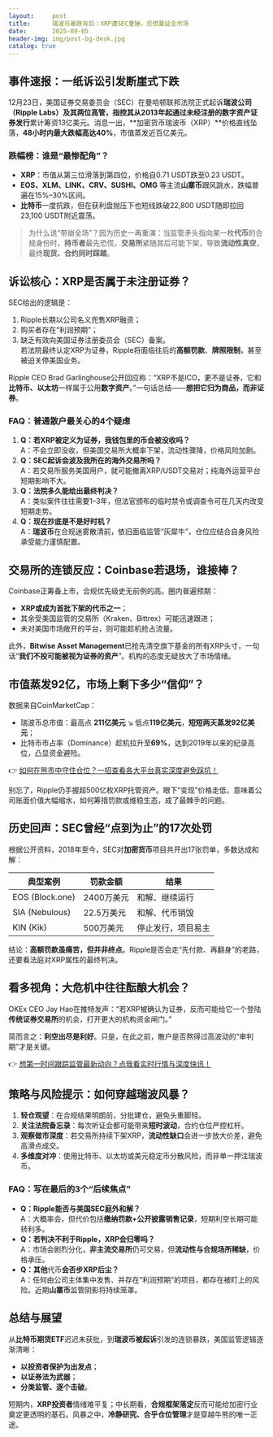 ```yaml
---
layout:     post
title:      瑞波币暴跌背后：XRP遭SEC重锤，恐慌蔓延全市场
date:       2025-09-05
header-img: img/post-bg-desk.jpg
catalog: true
---
```


## 事件速报：一纸诉讼引发断崖式下跌

12月23日，美国证券交易委员会（SEC）在曼哈顿联邦法院正式起诉**瑞波公司（Ripple Labs）**及其两位高管，指控其从2013年起通过未经注册的**数字资产证券发行**累计筹资13亿美元。消息一出，**加密货币瑞波币（XRP）**价格直线坠落，**48小时内最大跌幅高达40%**，市值蒸发近百亿美元。

### 跌幅榜：谁是“最惨配角”？
- **XRP**：市值从第三位滑落到第四位，价格自0.71 USDT跌至0.23 USDT。  
- **EOS、XLM、LINK、CRV、SUSHI、OMG** 等主流**山寨币**跟风跳水，跌幅普遍在15%–30%区间。  
- **比特币**一度抗跌，但在获利盘抛压下也短线跌破22,800 USDT随即拉回23,100 USDT附近震荡。

> 为什么说“带崩全场”？因为历史一再重演：当监管矛头指向某一枚**代币**的合规身份时，**持币者**最先恐慌，**交易所**紧随其后可能下架，导致**流动性真空**，最终**现货、合约同时踩踏**。

## 诉讼核心：**XRP是否属于未注册证券？**

SEC给出的逻辑是：  
1. Ripple长期以公司名义兜售XRP融资；  
2. 购买者存在“利润预期”；  
3. 缺乏有效向美国证券注册委员会（SEC）备案。  
若法院最终认定XRP为证券，Ripple将面临往后的**高额罚款**、**牌照限制**，甚至被迫关停美国业务。

Ripple CEO Brad Garlinghouse公开回应称：“XRP不是ICO，更不是证券，它和**比特币、以太坊**一样属于公用**数字资产**。”一句话总结——**想把它归为商品，而非证券**。

### FAQ：普通散户最关心的4个疑虑
1. **Q：若XRP被定义为证券，我钱包里的币会被没收吗？**  
   A：不会立即没收，但美国交易所大概率下架，流动性骤降，价格风险加剧。  
2. **Q：SEC起诉会波及我所在的海外交易所吗？**  
   A：若交易所服务美国用户，就可能撤离XRP/USDT交易对；纯海外运营平台短期影响不大。  
3. **Q：法院多久能给出最终判决？**  
   A：类似案件往往需要1–3年，但法官颁布的临时禁令或调查令可在几天内改变短期走势。  
4. **Q：现在抄底是不是好时机？**  
   A：**瑞波币**在合规迷雾散清前，依旧面临监管“灰犀牛”，仓位应结合自身风险承受能力谨慎配置。

## 交易所的连锁反应：Coinbase若退场，谁接棒？

Coinbase正筹备上市，合规优先级史无前例的高。圈内普遍预期：  
- **XRP或成为首批下架的代币之一**；  
- 其余受美国监管的交易所（Kraken、Bittrex）可能迅速跟进；  
- 未对美国市场敞开的平台，则可能趁机抢占流量。

此外，**Bitwise Asset Management**已抢先清空旗下基金的所有XRP头寸，一句话“**我们不投可能被视为证券的资产**”。机构的态度无疑放大了市场情绪。

## 市值蒸发92亿，市场上剩下多少“信仰”？

数据来自CoinMarketCap：  
- 瑞波币总市值：最高点 **211亿美元** ↘ 低点**119亿美元**，**短短两天蒸发92亿美元**；  
- 比特币市占率（Dominance）趁机拉升至**69%**，达到2019年以来的纪录高位，凸显资金避险。

👉 [如何在熊市中守住仓位？一招查看各大平台真实深度避免踩坑！](https://okxdog.com/)

别忘了，Ripple仍手握超500亿枚XRP托管资产。眼下“变现”价格走低，意味着公司账面价值大幅缩水，如何筹措罚款或维稳生态，成了最棘手的问题。

## 历史回声：SEC曾经“点到为止”的17次处罚

根据公开资料，2018年至今，SEC对**加密货币**项目共开出17张罚单，多数达成和解：

| 典型案例     | 罚款金额 | 结果 |
|--------------|----------|------|
| EOS (Block.one) | 2400万美元 | 和解、继续运行 |
| SIA (Nebulous) | 22.5万美元 | 和解、代币销毁 |
| KIN (Kik)      | 500万美元 | 停止发行，项目易主 |

结论：**高额罚款虽痛苦，但并非终点**。Ripple是否会走“先付款、再翻身”的老路，还要看法庭对XRP属性的最终判决。

## 看多视角：大危机中往往酝酿大机会？

OKEx CEO Jay Hao在推特发声：“若XRP被确认为证券，反而可能给它一个登陆**传统证券交易所**的机会，打开更大的机构资金闸门。”  

简而言之：**利空出尽是利好**。只是，在此之前，散户是否熬得过高波动的“审判期”才是关键。

👉 [想第一时间跟踪监管最新动向？点我看实时行情与深度快讯！](https://okxdog.com/)

## 策略与风险提示：如何穿越瑞波风暴？

1. **轻仓观望**：在合规结果明朗前，分批建仓，避免头重脚轻。  
2. **关注法院备忘录**：每次听证会都可能带来**短时波动**，合约仓位严控杠杆。  
3. **观察做市深度**：若交易所持续下架XRP，**流动性缺口**会进一步放大价差，避免高滑点成交。  
4. **多维度对冲**：使用比特币、以太坊或美元稳定币分散风险，而非单一押注瑞波币。

### FAQ：写在最后的3个“后续焦点”
- **Q：Ripple能否与美国SEC庭外和解？**  
  A：大概率会，但代价包括**缴纳罚款+公开披露销售记录**，短期利空长期可能转利多。  
- **Q：若判决不利于Ripple，XRP会归零吗？**  
  A：市场会剧烈分化，**非主流交易所**仍可交易，但**流动性与合规场所稀缺**，价格承压。  
- **Q：其他**代币**会否步XRP后尘？**  
  A：任何由公司主体集中发售、并存在“利润预期”的项目，都存在被盯上的风险。近期**山寨币**监管阴影将持续笼罩。

## 总结与展望

从**比特币期货ETF**迟迟未获批，到**瑞波币被起诉**引发的连锁暴跌，美国监管逻辑逐渐清晰：  
- **以投资者保护为出发点**；  
- **以证券法为武器**；  
- **分类监管、逐个击破**。  

短期内，**XRP投资者**情绪难平复；中长期看，**合规框架落定**反而可能给加密行业奠定更透明的基石。风暴之中，**冷静研究、合乎仓位管理**才是穿越牛熊的唯一正途。